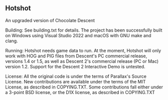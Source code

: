 ## Hotshot

An upgraded version of Chocolate Descent

Building:
See building.txt for details. The project has been successfully built on 
Windows using Visual Studio 2022 and macOS with GNU make and clang.

Running:
Hotshot needs game data to run. At the moment, Hotshot will only work with
HOG and PIG files from Descent's PC commercial release, versions 1.4 or 1.5,
as well as Descent 2's commercial release (PC or Mac) version 1.2. Support
for the Descent 2 Interactive Demo is untested.

License:
All the original code is under the terms of Parallax's Source License. 
New contributions are available under the terms of the MIT License, as 
described in COPYING.TXT.
Some contributions fall either under a 3-point BSD license, or the D1X license,
as described in COPYING.TXT
